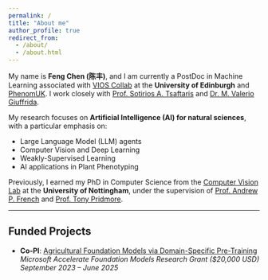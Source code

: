 ```yaml
---
permalink: /
title: "About me"
author_profile: true
redirect_from: 
  - /about/
  - /about.html
---
```


My name is **Feng Chen (陈丰)**, and I am currently a PostDoc in Machine Learning associated with [VIOS Collab](https://vios.science/) at the **University of Edinburgh** and [PhenomUK](https://phenomuk.org/). I work closely with [Prof. Sotirios A. Tsaftaris](https://vios.science/) and [Dr. M. Valerio Giuffrida](https://www.valeriogiuffrida.academy/wp/). 

My research focuses on **Artificial Intelligence (AI) for natural sciences**, with a particular emphasis on:
- Large Language Model (LLM) agents
- Computer Vision and Deep Learning
- Weakly-Supervised Learning
- AI applications in Plant Phenotyping

Previously, I earned my PhD in Computer Science from the [Computer Vision Lab](https://www.nottingham.ac.uk/research/groups/cvl/) at the **University of Nottingham**, under the supervision of [Prof. Andrew P. French](https://www.nottingham.ac.uk/research/groups/cvl/people/andrew.p.french) and [Prof. Tony Pridmore](https://people.cs.nott.ac.uk/psztpp/).

---

## Funded Projects

- **Co-PI**: [Agricultural Foundation Models via Domain-Specific Pre-Training](https://www.microsoft.com/en-us/research/project/afmr-domain-applications/)  
  *Microsoft Accelerate Foundation Models Research Grant (\$20,000 USD)*  
  *September 2023 – June 2025*
